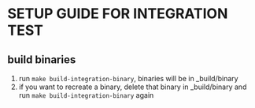 # SETUP GUIDE FOR INTEGRATION TEST

## build binaries
1. run `make build-integration-binary`, binaries will be in _build/binary
2. if you want to recreate a binary, delete that binary in _build/binary and run `make build-integration-binary` again